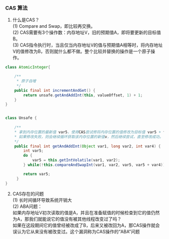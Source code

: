 ### CAS 算法

1. 什么是CAS？<br/>
(1) Compare and Swap，即比较再交换。<br/>
(2) CAS需要有3个操作数：内存地址V，旧的预期值A，即将要更新的目标值B。<br/>
(3) CAS指令执行时，当且仅当内存地址V的值与预期值A相等时，将内存地址V的值修改为B，否则就什么都不做。整个比较并替换的操作是一个原子操作。


```java
class AtomicInteger{

    /**
     * 原子自增 
     */
    public final int incrementAndGet() {
        return unsafe.getAndAddInt(this, valueOffset, 1) + 1;
    }
}


class Unsafe {
    
    /**
    * 拿到内存位置的最新值 var5，使用CAS尝试修将内存位置的值修改为目标值 var5 + var4，
    * 如果修改失败，则会继续循环获取该内存位置的新值v，然后继续尝试，直至修改成功。
    */
    public final int getAndAddInt(Object var1, long var2, int var4) {
        int var5;
        do {
            var5 = this.getIntVolatile(var1, var2);
        } while(!this.compareAndSwapInt(var1, var2, var5, var5 + var4));

        return var5;
     }
}
```

2. CAS存在的问题 <br/>
(1) 长时间循环导致系统开销大 <br/>
(2) ABA问题：<br/>
    如果内存地址V初次读取的值是A，并且在准备赋值的时候检查到它的值仍然为A，那我们就能说它的值没有被其他线程改变过了吗？<br/>
    如果在这段期间它的值曾经被改成了B，后来又被改回为A，那CAS操作就会误认为它从来没有被改变过。这个漏洞称为CAS操作的“ABA”问题
